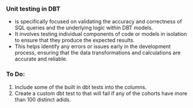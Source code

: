 ### Unit testing in DBT
-  is specifically focused on validating the accuracy and correctness of SQL queries and the underlying logic within DBT models. 
- It involves testing individual components of code or models in isolation to ensure that they produce the expected results.
-  This helps identify any errors or issues early in the development process, ensuring that the data transformations
 and calculations are accurate and reliable.



### To Do: 
 1. Include some of the built in dbt tests into the columns.
 2. Create a custom dbt test to that will fail if any of the cohorts have more than 100 distinct adids.
